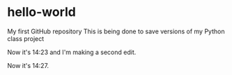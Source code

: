 # hello-world
My first GitHub repository
This is being done to save versions of my Python class project

Now it's 14:23 and I'm making a second edit. 

Now it's 14:27.
